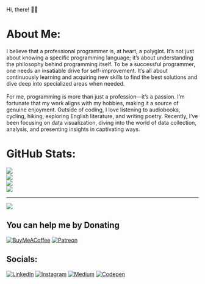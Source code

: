 Hi, there! 👋😊

# About Me:
I believe that a professional programmer is, at heart, a polyglot. It’s not just about knowing a specific programming language; it’s about understanding the philosophy behind programming itself. To be a successful programmer, one needs an insatiable drive for self-improvement. It’s all about continuously learning and acquiring new skills to find the best solutions and dive deep into specialized areas when needed.<br><br>For me, programming is more than just a profession—it’s a passion. I’m fortunate that my work aligns with my hobbies, making it a source of genuine enjoyment. Outside of coding, I love listening to audiobooks, cycling, hiking, exploring English literature, and writing poetry. Recently, I’ve been focusing on data visualization, diving into the world of data collection, analysis, and presenting insights in captivating ways.

# GitHub Stats:
![](https://github-readme-stats.vercel.app/api?username=artzub&theme=github_dark_dimmed&hide_border=true&include_all_commits=true&count_private=true)<br/>
![](https://github-readme-streak-stats.herokuapp.com/?user=artzub&theme=github_dark_dimmed&hide_border=true)<br/>
![](https://github-readme-stats.vercel.app/api/top-langs/?username=artzub&theme=github_dark_dimmed&hide_border=true&include_all_commits=true&count_private=true&layout=compact)<br/>
![](https://github-contributor-stats.vercel.app/api?username=artzub&limit=5&theme=github_dark_dimmed&combine_all_yearly_contributions=true)

---
[![](https://visitcount.itsvg.in/api?id=artzub&icon=5&color=11)](https://visitcount.itsvg.in)

  ## You can help me by Donating
  [![BuyMeACoffee](https://img.shields.io/badge/Buy%20Me%20a%20Coffee-ffdd00?style=for-the-badge&logo=buy-me-a-coffee&logoColor=black)](https://buymeacoffee.com/artzub) [![Patreon](https://img.shields.io/badge/Patreon-F96854?style=for-the-badge&logo=patreon&logoColor=white)](https://patreon.com/artzub) 

  ## Socials:
[![LinkedIn](https://img.shields.io/badge/LinkedIn-%230077B5.svg?logo=linkedin&logoColor=white)](https://linkedin.com/in/artzub) [![Instagram](https://img.shields.io/badge/Instagram-%23E4405F.svg?logo=Instagram&logoColor=white)](https://instagram.com/artzub) [![Medium](https://img.shields.io/badge/Medium-12100E?logo=medium&logoColor=white)](https://medium.com/@artzub) [![Codepen](https://img.shields.io/badge/Codepen-000000?style=for-the-badge&logo=codepen&logoColor=white)](https://codepen.io/artzub) 

  
<!-- Proudly created with GPRM ( https://gprm.itsvg.in ) -->
